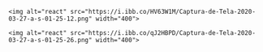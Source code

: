<p align="center">
  
    <img alt="react" src="https://i.ibb.co/HV63W1M/Captura-de-Tela-2020-03-27-a-s-01-25-12.png" width="400">
 
</p>
<p align="end">
  
    <img alt="react" src="https://i.ibb.co/qJ2HBPD/Captura-de-Tela-2020-03-27-a-s-01-25-26.png" width="400">
 
</p>




